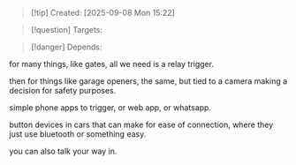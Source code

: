 
>[!tip] Created: [2025-09-08 Mon 15:22]

>[!question] Targets: 

>[!danger] Depends: 

for many things, like gates, all we need is a relay trigger.

then for things like garage openers, the same, but tied to a camera making a decision for safety purposes.

simple phone apps to trigger, or web app, or whatsapp.

button devices in cars that can make for ease of connection, where they just use bluetooth or something easy.

you can also talk your way in.